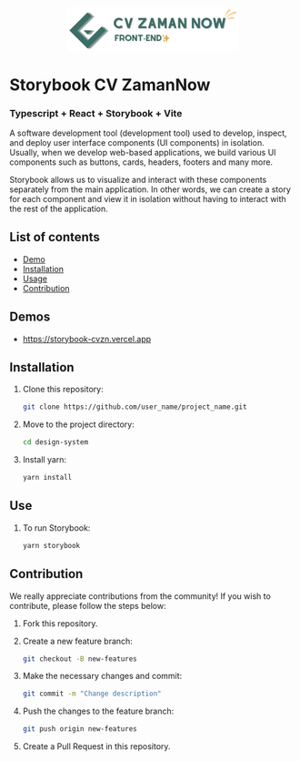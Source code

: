 <center><img src="https://github.com/Roid-obi/logo-cvzn-ds/blob/main/front-end-cvzn.png?raw=true" width="300px"/></center>

# Storybook CV ZamanNow
### Typescript + React + Storybook + Vite


A software development tool (development tool) used to develop, inspect, and deploy user interface components (UI components) in isolation. Usually, when we develop web-based applications, we build various UI components such as buttons, cards, headers, footers and many more.

Storybook allows us to visualize and interact with these components separately from the main application. In other words, we can create a story for each component and view it in isolation without having to interact with the rest of the application.

## List of contents

- [Demo](#demo)
- [Installation](#installation)
- [Usage](#usage)
- [Contribution](#contribution)

## Demos

   - https://storybook-cvzn.vercel.app

## Installation

1. Clone this repository:

    ```bash
    git clone https://github.com/user_name/project_name.git

2. Move to the project directory:

     ```bash
     cd design-system

3. Install yarn:

     ```bash
    yarn install

## Use

1. To run Storybook:

    ```bash
    yarn storybook

## Contribution

We really appreciate contributions from the community! If you wish to contribute, please follow the steps below:

1. Fork this repository.

2. Create a new feature branch:

    ```bash
    git checkout -B new-features

3. Make the necessary changes and commit:

    ```bash
    git commit -m "Change description"

4. Push the changes to the feature branch:

    ```bash
    git push origin new-features

5. Create a Pull Request in this repository.
